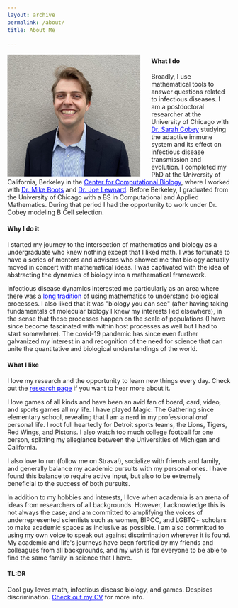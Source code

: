 ```yaml
---
layout: archive
permalink: /about/
title: About Me

---
```


<img src="/images/graham-short.jpg" alt="A picture" style="float:left;padding-right:25px;width:300px;height:275px;">

#### What I do
Broadly, I use mathematical tools to answer questions related to infectious diseases. I am a postdoctoral researcher at the University of Chicago with <a href="https://cobeylab.uchicago.edu/" target="_blank" style="color:blue;">Dr. Sarah Cobey</a> studying the adaptive immune system and its effect on infectious disease transmission and evolution. I completed my PhD at the University of California, Berkeley in the <a href="https://ccb.berkeley.edu/" target="_blank" style="color:blue;">Center for Computational Biology</a>, where I worked with <a href="https://bootslab.org/" target="_blank" style="color:blue;">Dr. Mike Boots</a> and <a href="https://publichealth.berkeley.edu/people/joseph-lewnard/" target="_blank" style="color:blue;">Dr. Joe Lewnard</a>. Before Berkeley, I graduated from the University of Chicago with a BS in Computational and Applied Mathematics. During that period I had the opportunity to work under Dr. Cobey modeling B Cell selection.

#### Why I do it
I started my journey to the intersection of mathematics and biology as a undergraduate who knew nothing except that I liked math. I was fortunate to have a series of mentors and advisors who showed me that biology actually moved in concert with mathematical ideas. I was captivated with the idea of abstracting the dynamics of biology into a mathematical framework.

Infectious disease dynamics interested me particularly as an area where there was a <a href="https://doi.org/10.1098/rspa.1927.0118"  target="_blank" style="color:blue;">long tradition</a> of using mathematics to understand biological processes. I also liked that it was "biology you can see" (after having taking fundamentals of molecular biology I knew my interests lied elsewhere), in the sense that these processes happen on the scale of populations (I have since become fascinated with within host processes as well but I had to start somewhere). The covid-19 pandemic has since even further galvanized my interest in and recognition of the need for science that can unite the quantitative and biological understandings of the world.

#### What I like
I love my research and the opportunity to learn new things every day. Check out the <a href="../research/" style="color:blue;">research page</a> if you want to hear more about it.

I love games of all kinds and have been an avid fan of board, card, video, and sports games all my life. I have played Magic: The Gathering since elementary school, revealing that I am a nerd in my professional <i>and</i> personal life. I root full heartedly for Detroit sports teams, the Lions, Tigers, Red Wings, and Pistons. I also watch too much college football for one person, splitting my allegiance between the Universities of Michigan and California.

I also love to run (follow me on Strava!), socialize with friends and family, and generally balance my academic pursuits with my personal ones. I have found this balance to require active input, but also to be extremely beneficial to the success of both pursuits.

In addition to my hobbies and interests, I love when academia is an arena of ideas from researchers of all backgrounds. However, I acknowledge this is not always the case; and am committed to amplifying the voices of underrepresented scientists such as women, BIPOC, and LGBTQ+ scholars to make academic spaces as inclusive as possible. I am also committed to using my own voice to speak out against discrimination wherever it is found. My academic and life's journeys have been fortified by my friends and colleagues from all backgrounds, and my wish is for everyone to be able to find the same family in science that I have.

#### TL:DR
Cool guy loves math, infectious disease biology, and games. Despises discrimination. <a href="../docs/GrahamNorthrupCV.pdf" target="_blank" style="color:blue;">Check out my CV</a> for more info.
